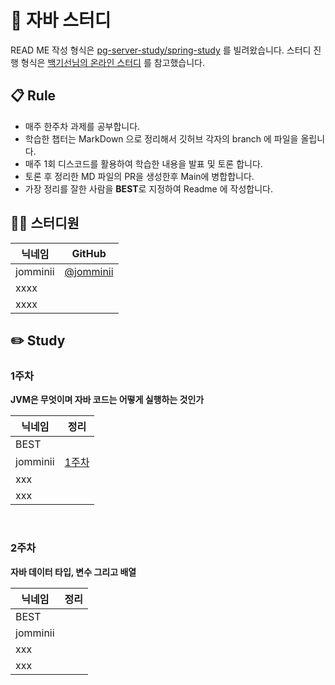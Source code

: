 # 👋 자바 스터디

READ ME 작성 형식은 [pg-server-study/spring-study](https://github.com/pg-server-study/spring-study) 를 빌려왔습니다.
스터디 진행 형식은 [백기선님의 온라인 스터디](https://github.com/whiteship/live-study/issues?q=is%3Aissue+is%3Aclosed) 를 참고했습니다.
## 📋 Rule

- 매주 한주차 과제를 공부합니다.
- 학습한 챕터는 MarkDown 으로 정리해서 깃허브 각자의 branch 에 파일을 올립니다.
- 매주 1회 디스코드를 활용하여 학습한 내용을 발표 및 토론 합니다.
- 토론 후 정리한 MD 파일의 PR을 생성한후 Main에 병합합니다.
- 가장 정리를 잘한 사람을 **BEST**로 지정하여 Readme 에 작성합니다.

## 👨‍💻 스터디원

| 닉네임      |GitHub
|----------| --- |
| jomminii | [@jomminii](https://github.com/jomminii)
| xxxx     |
| xxxx     |

## ✏️ Study

### 1주차

**JVM은 무엇이며 자바 코드는 어떻게 실행하는 것인가**

| 닉네임      | 정리                                                                                    |
|----------|---------------------------------------------------------------------------------------|
| BEST     |                                                                                       |
| jomminii | [1주차](https://github.com/jomminii/java-study/blob/main/jomminii/chapter1/chapter1.md) |
| xxx      |                                                                                       |
| xxx      |                                                                                       |


<br>

### 2주차

**자바 데이터 타입, 변수 그리고 배열**

| 닉네임      | 정리  |
|----------|-----|
| BEST     |     |
| jomminii |     |
| xxx      |     |
| xxx      |     |
